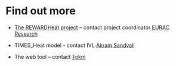 # Find out more

- [The REWARDHeat project](https://www.rewardheat.eu/en/home) – contact project coordinator [EURAC Research](mailto:info@rewardheat.eu)

- TIMES_Heat model - contact IVL [Akram Sandvall](mailto:akram.sandvall@ivl.se)

- The web tool – contact [Tokni](https://www.tokni.com)

